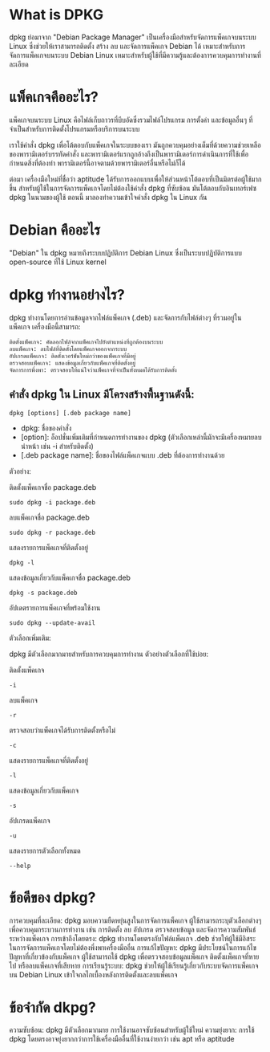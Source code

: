 # What is DPKG


dpkg ย่อมาจาก "Debian Package Manager" เป็นเครื่องมือสำหรับจัดการแพ็คเกจบนระบบ Linux ซึ่งช่วยให้เราสามารถติดตั้ง สร้าง ลบ และจัดการแพ็คเกจ Debian ได้ เหมาะสำหรับการจัดการแพ็คเกจบนระบบ Debian Linux เหมาะสำหรับผู้ใช้ที่มีความรู้และต้องการควบคุมการทำงานที่ละเอียด

# แพ็คเกจคืออะไร?


แพ็คเกจบนระบบ Linux คือไฟล์เก็บถาวรที่บีบอัดซึ่งรวมไฟล์โปรแกรม การตั้งค่า และข้อมูลอื่นๆ ที่จำเป็นสำหรับการติดตั้งโปรแกรมหรือบริการบนระบบ

เราใช้คำสั่ง dpkg เพื่อโต้ตอบกับแพ็คเกจในระบบของเรา มันถูกควบคุมอย่างเต็มที่ด้วยความช่วยเหลือของพารามิเตอร์บรรทัดคำสั่ง และพารามิเตอร์แรกถูกอ้างถึงเป็นพารามิเตอร์การดำเนินการที่ใช้เพื่อกำหนดสิ่งที่ต้องทำ พารามิเตอร์นี้อาจตามด้วยพารามิเตอร์อื่นหรือไม่ก็ได้

ต่อมา เครื่องมือใหม่ที่ชื่อว่า aptitude ได้รับการออกแบบเพื่อให้ส่วนหน้าโต้ตอบที่เป็นมิตรต่อผู้ใช้มากขึ้น สำหรับผู้ใช้ในการจัดการแพ็คเกจโดยไม่ต้องใช้คำสั่ง dpkg ที่ซับซ้อน มันโต้ตอบกับอินเทอร์เฟซ dpkg ในนามของผู้ใช้ ตอนนี้ มาลองทำความเข้าใจคำสั่ง dpkg ใน Linux กัน


# Debian คืออะไร

"Debian" ใน dpkg หมายถึงระบบปฏิบัติการ Debian Linux ซึ่งเป็นระบบปฏิบัติการแบบ open-source ที่ใช้ Linux kernel


# dpkg ทำงานอย่างไร?


dpkg ทำงานโดยการอ่านข้อมูลจากไฟล์แพ็คเกจ (.deb) และจัดการกับไฟล์ต่างๆ ที่รวมอยู่ในแพ็คเกจ เครื่องมือนี้สามารถ:
```
ติดตั้งแพ็คเกจ: คัดลอกไฟล์จากแพ็คเกจไปยังตำแหน่งที่ถูกต้องบนระบบ
ลบแพ็คเกจ: ลบไฟล์ที่ติดตั้งโดยแพ็คเกจออกจากระบบ
อัปเกรดแพ็คเกจ: ติดตั้งเวอร์ชันใหม่กว่าของแพ็คเกจที่มีอยู่
ตรวจสอบแพ็คเกจ: แสดงข้อมูลเกี่ยวกับแพ็คเกจที่ติดตั้งอยู่
จัดการการพึ่งพา: ตรวจสอบให้แน่ใจว่าแพ็คเกจที่จำเป็นทั้งหมดได้รับการติดตั้ง
```

## คำสั่ง dpkg ใน Linux มีโครงสร้างพื้นฐานดังนี้:
```
dpkg [options] [.deb package name]
```
+ dpkg: ชื่อของคำสั่ง 
+ [option]: อ็อปชั่นเพิ่มเติมที่กำหนดการทำงานของ dpkg (ตัวเลือกเหล่านี้มักจะมีเครื่องหมายลบนำหน้า เช่น -i สำหรับติดตั้ง) 
+ [.deb package name]: ชื่อของไฟล์แพ็คเกจแบบ .deb ที่ต้องการทำงานด้วย 

ตัวอย่าง:

ติดตั้งแพ็คเกจชื่อ package.deb
```
sudo dpkg -i package.deb
```

ลบแพ็คเกจชื่อ package.deb
```
sudo dpkg -r package.deb
```
แสดงรายการแพ็คเกจที่ติดตั้งอยู่
```
dpkg -l
```
แสดงข้อมูลเกี่ยวกับแพ็คเกจชื่อ package.deb
```
dpkg -s package.deb
```
อัปเดตรายการแพ็คเกจที่พร้อมใช้งาน
```
sudo dpkg --update-avail
```



ตัวเลือกเพิ่มเติม:

dpkg มีตัวเลือกมากมายสำหรับการควบคุมการทำงาน ตัวอย่างตัวเลือกที่ใช้บ่อย:

ติดตั้งแพ็คเกจ
```
-i
```
ลบแพ็คเกจ
```
-r
```
ตรวจสอบว่าแพ็คเกจได้รับการติดตั้งหรือไม่
```
-c
```
แสดงรายการแพ็คเกจที่ติดตั้งอยู่
```
-l
```
แสดงข้อมูลเกี่ยวกับแพ็คเกจ
```
-s
```
อัปเกรดแพ็คเกจ
```
-u
``` 
แสดงรายการตัวเลือกทั้งหมด
```
--help
``` 


# ข้อดีของ dpkg?

การควบคุมที่ละเอียด: dpkg มอบความยืดหยุ่นสูงในการจัดการแพ็คเกจ ผู้ใช้สามารถระบุตัวเลือกต่างๆ เพื่อควบคุมกระบวนการทำงาน เช่น การติดตั้ง ลบ อัปเกรด ตรวจสอบข้อมูล และจัดการความสัมพันธ์ระหว่างแพ็คเกจ
การเข้าถึงโดยตรง: dpkg ทำงานโดยตรงกับไฟล์แพ็คเกจ .deb ช่วยให้ผู้ใช้มีอิสระในการจัดการแพ็คเกจโดยไม่ต้องพึ่งพาเครื่องมืออื่น
การแก้ไขปัญหา: dpkg มีประโยชน์ในการแก้ไขปัญหาที่เกี่ยวข้องกับแพ็คเกจ ผู้ใช้สามารถใช้ dpkg เพื่อตรวจสอบข้อมูลแพ็คเกจ ติดตั้งแพ็คเกจที่หายไป หรือลบแพ็คเกจที่เสียหาย
การเรียนรู้ระบบ: dpkg ช่วยให้ผู้ใช้เรียนรู้เกี่ยวกับระบบจัดการแพ็คเกจบน Debian Linux เข้าใจกลไกเบื้องหลังการติดตั้งและลบแพ็คเกจ

# ข้อจำกัด dkpg?

ความซับซ้อน: dpkg มีตัวเลือกมากมาย การใช้งานอาจซับซ้อนสำหรับผู้ใช้ใหม่
ความยุ่งยาก: การใช้ dpkg โดยตรงอาจยุ่งยากกว่าการใช้เครื่องมืออื่นที่ใช้งานง่ายกว่า เช่น apt หรือ aptitude

